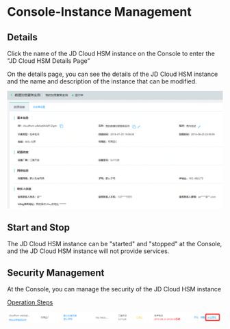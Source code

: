 # Console-Instance Management

## Details

Click the name of the JD Cloud HSM instance on the Console to enter the "JD Cloud HSM Details Page"

On the details page, you can see the details of the JD Cloud HSM instance and the name and description of the instance that can be modified.

![加密服务实例详情](/image/JDCloudHSM/Console/加密服务实例详情.png)

## Start and Stop

The JD Cloud HSM instance can be "started" and "stopped" at the Console, and the JD Cloud HSM instance will not provide services.

## Security Management

At the Console, you can manage the security of the JD Cloud HSM instance

[Operation Steps](White-List.md)

![安全管理入口](/image/JDCloudHSM/Console/安全管理入口.png)

